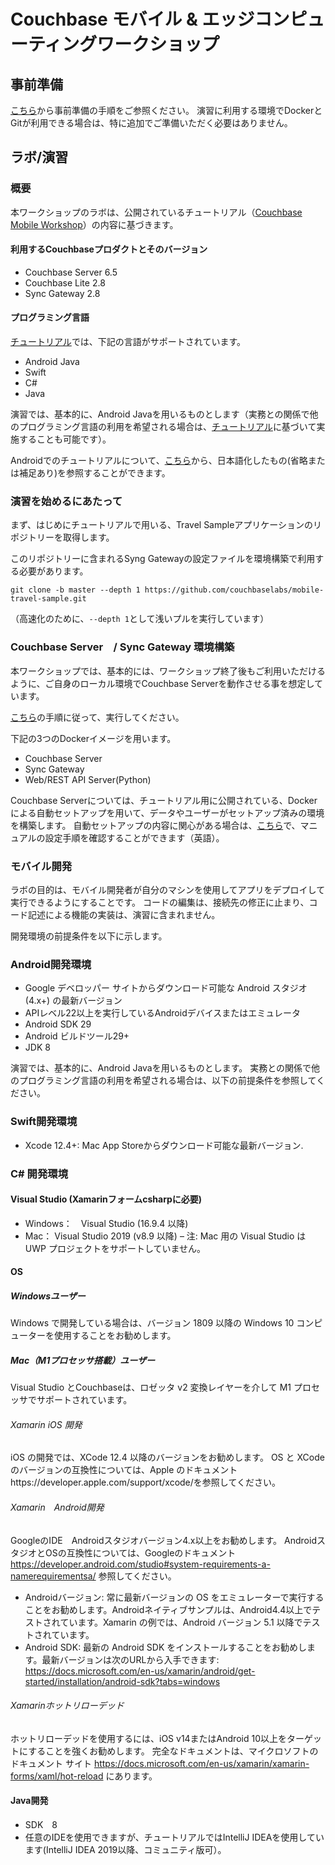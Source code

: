 # Couchbase モバイル & エッジコンピューティングワークショップ

## 事前準備

[こちら](https://github.com/YoshiyukiKono/cb-dev-days-couchbase/blob/main/labs/Lab%20-%20Prerequisite%20Steps_JP.pdf)から事前準備の手順をご参照ください。
演習に利用する環境でDockerとGitが利用できる場合は、特に追加でご準備いただく必要はありません。

## ラボ/演習

### 概要
本ワークショップのラボは、公開されているチュートリアル（[Couchbase Mobile Workshop](https://docs.couchbase.com/tutorials/mobile-travel-sample/introduction.html)）の内容に基づきます。

#### 利用するCouchbaseプロダクトとそのバージョン
- Couchbase Server 6.5
- Couchbase Lite 2.8
- Sync Gateway 2.8


#### プログラミング言語

[チュートリアル](https://docs.couchbase.com/tutorials/mobile-travel-sample/introduction.html)では、下記の言語がサポートされています。

- Android Java
- Swift
- C#
- Java

演習では、基本的に、Android Javaを用いるものとします（実務との関係で他のプログラミング言語の利用を希望される場合は、[チュートリアル](https://docs.couchbase.com/tutorials/mobile-travel-sample/introduction.html)に基づいて実施することも可能です）。

Androidでのチュートリアルについて、[こちら](./tutorial)から、日本語化したもの(省略または補足あり)を参照することができます。


### 演習を始めるにあたって

まず、はじめにチュートリアルで用いる、Travel Sampleアプリケーションのリポジトリーを取得します。

このリポジトリーに含まれるSyng Gatewayの設定ファイルを環境構築で利用する必要があります。

```
git clone -b master --depth 1 https://github.com/couchbaselabs/mobile-travel-sample.git
```

（高速化のために、`--depth 1`として浅いプルを実行しています）



### Couchbase Server　/ Sync Gateway 環境構築

本ワークショップでは、基本的には、ワークショップ終了後もご利用いただけるように、ご自身のローカル環境でCouchbase Serverを動作させる事を想定しています。

[こちら](./setup_env)の手順に従って、実行してください。

下記の3つのDockerイメージを用います。

- Couchbase Server
- Sync Gateway
- Web/REST API Server(Python)

Couchbase Serverについては、チュートリアル用に公開されている、Dockerによる自動セットアップを用いて、データやユーザーがセットアップ済みの環境を構築します。
自動セットアップの内容に関心がある場合は、[こちら](https://docs.couchbase.com/tutorials/mobile-travel-sample/android/installation/manual.html#couchbase-server)で、マニュアルの設定手順を確認することができます（英語）。

### モバイル開発

ラボの目的は、モバイル開発者が自分のマシンを使用してアプリをデプロイして実行できるようにすることです。
コードの編集は、接続先の修正に止まり、コード記述による機能の実装は、演習に含まれません。

開発環境の前提条件を以下に示します。

### Android開発環境

-	Google デベロッパー サイトからダウンロード可能な Android スタジオ (4.x+) の最新バージョン
-	APIレベル22以上を実行しているAndroidデバイスまたはエミュレータ
-	Android SDK 29
-	Android ビルドツール29+
-	JDK 8

演習では、基本的に、Android Javaを用いるものとします。
実務との関係で他のプログラミング言語の利用を希望される場合は、以下の前提条件を参照してください。

### Swift開発環境
-	Xcode 12.4+: Mac App Storeからダウンロード可能な最新バージョン.

### C# 開発環境

#### Visual Studio (Xamarinフォームcsharpに必要)

- Windows：　Visual Studio (16.9.4 以降)
- Mac： Visual Studio 2019 (v8.9 以降) – 注: Mac 用の Visual Studio は UWP プロジェクトをサポートしていません。

#### OS

##### Windowsユーザー
Windows で開発している場合は、バージョン 1809 以降の Windows 10 コンピューターを使用することをお勧めします。

##### Mac（M1プロセッサ搭載）ユーザー
Visual Studio とCouchbaseは、ロゼッタ v2 変換レイヤーを介して M1 プロセッサでサポートされています。

###### Xamarin iOS 開発
iOS の開発では、XCode 12.4 以降のバージョンをお勧めします。
OS と XCode のバージョンの互換性については、Apple のドキュメントhttps://developer.apple.com/support/xcode/を参照してください。

###### Xamarin　Android開発
GoogleのIDE　Androidスタジオバージョン4.x以上をお勧めします。
AndroidスタジオとOSの互換性については、Googleのドキュメント https://developer.android.com/studio#system-requirements-a-namerequirementsa/ 参照してください。

- Androidバージョン: 常に最新バージョンの OS をエミュレーターで実行することをお勧めします。Androidネイティブサンプルは、Android4.4以上でテストされています。Xamarin の例では、Android バージョン 5.1 以降でテストされています。
- Android SDK: 最新の Android SDK をインストールすることをお勧めします。最新バージョンは次のURLから入手できます: https://docs.microsoft.com/en-us/xamarin/android/get-started/installation/android-sdk?tabs=windows


###### Xamarinホットリローデッド
ホットリローデッドを使用するには、iOS v14またはAndroid 10以上をターゲットにすることを強くお勧めします。
完全なドキュメントは、マイクロソフトのドキュメント サイト https://docs.microsoft.com/en-us/xamarin/xamarin-forms/xaml/hot-reload にあります。

#### Java開発

- SDK　8
- 任意のIDEを使用できますが、チュートリアルではIntelliJ IDEAを使用しています(IntelliJ IDEA 2019以降、コミュニティ版可）。





